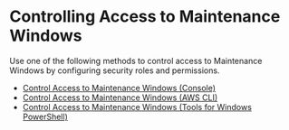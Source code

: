 # Controlling Access to Maintenance Windows<a name="sysman-maintenance-permissions"></a>

Use one of the following methods to control access to Maintenance Windows by configuring security roles and permissions\. 


+ [Control Access to Maintenance Windows \(Console\)](sysman-maintenance-perm-console.md)
+ [Control Access to Maintenance Windows \(AWS CLI\)](sysman-maintenance-perm-cli.md)
+ [Control Access to Maintenance Windows \(Tools for Windows PowerShell\)](sysman-maintenance-perm-ps.md)